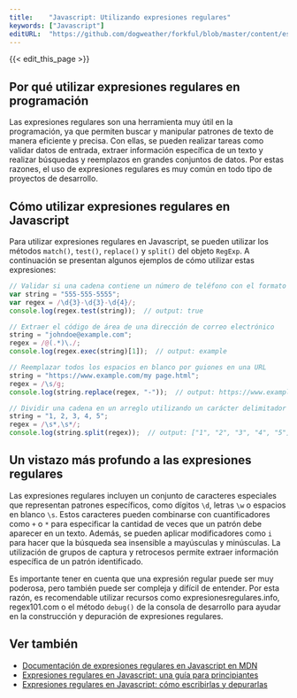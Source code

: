 ```yaml
---
title:    "Javascript: Utilizando expresiones regulares"
keywords: ["Javascript"]
editURL:  "https://github.com/dogweather/forkful/blob/master/content/es/javascript/using-regular-expressions.md"
---
```


{{< edit_this_page >}}

## Por qué utilizar expresiones regulares en programación

Las expresiones regulares son una herramienta muy útil en la programación, ya que permiten buscar y manipular patrones de texto de manera eficiente y precisa. Con ellas, se pueden realizar tareas como validar datos de entrada, extraer información específica de un texto y realizar búsquedas y reemplazos en grandes conjuntos de datos. Por estas razones, el uso de expresiones regulares es muy común en todo tipo de proyectos de desarrollo.

## Cómo utilizar expresiones regulares en Javascript

Para utilizar expresiones regulares en Javascript, se pueden utilizar los métodos `match()`, `test()`, `replace()` y `split()` del objeto `RegExp`. A continuación se presentan algunos ejemplos de cómo utilizar estas expresiones:

```Javascript
// Validar si una cadena contiene un número de teléfono con el formato xxx-xxx-xxxx
var string = "555-555-5555";
var regex = /\d{3}-\d{3}-\d{4}/;
console.log(regex.test(string));  // output: true

// Extraer el código de área de una dirección de correo electrónico
string = "johndoe@example.com";
regex = /@(.*)\./;
console.log(regex.exec(string)[1]);  // output: example

// Reemplazar todos los espacios en blanco por guiones en una URL
string = "https://www.example.com/my page.html";
regex = /\s/g;
console.log(string.replace(regex, "-"));  // output: https://www.example.com/my-page.html

// Dividir una cadena en un arreglo utilizando un carácter delimitador
string = "1, 2, 3, 4, 5";
regex = /\s*,\s*/;
console.log(string.split(regex));  // output: ["1", "2", "3", "4", "5"]
```

## Un vistazo más profundo a las expresiones regulares

Las expresiones regulares incluyen un conjunto de caracteres especiales que representan patrones específicos, como dígitos `\d`, letras `\w` o espacios en blanco `\s`. Estos caracteres pueden combinarse con cuantificadores como `+` o `*` para especificar la cantidad de veces que un patrón debe aparecer en un texto. Además, se pueden aplicar modificadores como `i` para hacer que la búsqueda sea insensible a mayúsculas y minúsculas. La utilización de grupos de captura y retrocesos permite extraer información específica de un patrón identificado.

Es importante tener en cuenta que una expresión regular puede ser muy poderosa, pero también puede ser compleja y difícil de entender. Por esta razón, es recomendable utilizar recursos como expresionesregulares.info, regex101.com o el método `debug()` de la consola de desarrollo para ayudar en la construcción y depuración de expresiones regulares.

## Ver también

- [Documentación de expresiones regulares en Javascript en MDN](https://developer.mozilla.org/es/docs/Web/JavaScript/Reference/Global_Objects/RegExp)
- [Expresiones regulares en Javascript: una guía para principiantes](https://www.freecodecamp.org/news/regex-guide-es/)
- [Expresiones regulares en Javascript: cómo escribirlas y depurarlas](https://www.digitalocean.com/community/tutorials/how-to-write-effective-regular-expressions-in-javascript)